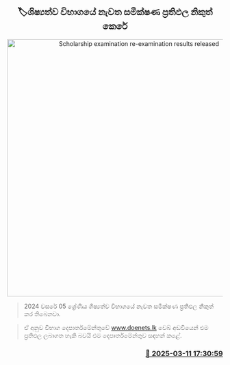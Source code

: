 <p align='center'><b><h2 align='center' title='Scholarship examination re-examination results released'>🏷ශිෂ්‍යත්ව විභාගයේ නැවත සමීක්ෂණ ප්‍රතිඵල නිකුත් කෙරේ</h2></b></p>
<p align='center'><img src='https://helakuru.sgp1.cdn.digitaloceanspaces.com/esana/images/lib/grade5-archived.jpg' width='600' alt='Scholarship examination re-examination results released'></p>

> 2024 වසරේ 05 ශ්‍රේණිය ශිෂ්‍යත්ව විභාගයේ නැවත සමීක්ෂණ ප්‍රතිඵල නිකුත් කර තිබෙනවා.

> ඒ අනුව විභාග දෙපාර්තමේන්තුවේ www.doenets.lk වෙබ් අඩවියෙන් එම ප්‍රතිඵල ලබාගත හැකි බවයි එම දෙපාර්තමේන්තුව සඳහන් කළේ. 



<h3 align='right'><a href='https://www.helakuru.lk/esana/p/108262/'>📅 2025-03-11 17:30:59</a></h3>
